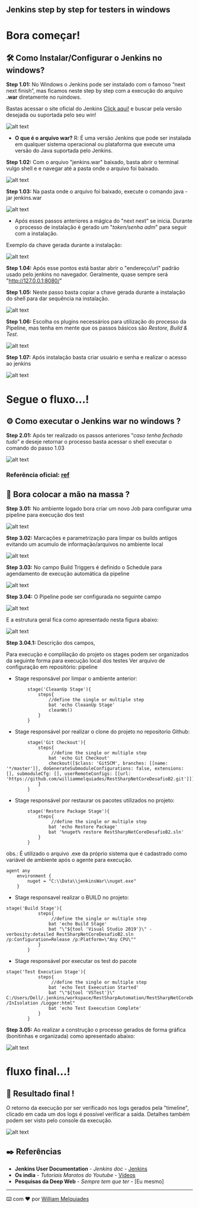 ## Jenkins step by step for testers in windows

# Bora começar!

## 🛠️ Como Instalar/Configurar o Jenkins no windows?

**Step 1.01:** No Windows o Jenkins pode ser instalado com o famoso “next next finish”, mas ficamos neste step by step com a execução do arquivo **.war** diretamente no ruindows.

Bastas acessar o site oficial do Jenkins [Click aqui!](https://www.jenkins.io/) e buscar pela versão desejada ou suportada pelo seu win!

![alt text](https://i.imgur.com/PaBXq3p.gif)

* **O que é o arquivo war?** R: É uma versão Jenkins que pode ser instalada em qualquer sistema operacional ou plataforma que execute uma versão do Java suportada pelo Jenkins.

**Step 1.02:** Com o arquivo "jenkins.war" baixado, basta abrir o terminal vulgo shell e e navegar até a pasta onde o arquivo foi baixado.

![alt text](https://i.imgur.com/iHQfgTv.gif)

**Step 1.03:** Na pasta onde o arquivo foi baixado, execute o comando java -jar jenkins.war

![alt text](https://i.imgur.com/EyYdPlq.gif)

* Após esses passos anteriores a mágica do "next next" se inicia. Durante o processo de instalação é gerado um "*token/senha adm*" para seguir com a instalação.

Exemplo da chave gerada durante a instalação: 

![alt text](https://i.imgur.com/n9KS6It.png)

**Step 1.04:** Após esse pontos está bastar abrir o "endereço/url" padrão usado pelo jenkins no navegador. Geralmente, quase sempre será 
"http://127.0.0.1:8080/"

**Step 1.05:** Neste passo basta copiar a chave gerada durante a instalação do shell para dar sequência na instalação.

![alt text](https://i.imgur.com/ilaqL2e.png)

**Step 1.06:** Escolha os plugins necessários para utilização do processo da Pipeline, mas tenha em mente que os passos básicos são *Restore, Build & Test*.

![alt text](https://i.imgur.com/euW1BWw.png)

**Step 1.07:** Após instalação basta criar usuário e senha e realizar o acesso ao jenkins

![alt text](https://i.imgur.com/fTcupC1.png)

# Segue o fluxo...!

## ⚙️ Como executar o Jenkins war no windows ?

**Step 2.01:** Após ter realizado os passos anteriores “*caso tenha fechado tudo*” e deseje retornar o processo basta acessar o shell executar o comando do passo 1.03

![alt text](https://i.imgur.com/8sOaTkC.gif)

### Referência oficial: [ref](https://www.jenkins.io/doc/book/installing/war-file/)

## 🚀 Bora colocar a mão na massa ?

**Step 3.01:** No ambiente logado bora criar um novo Job para configurar uma pipeline para execução dos test

![alt text](https://i.imgur.com/uACCvc2.gif)

**Step 3.02:** Marcações e parametrização para limpar os builds antigos evitando um acumulo de informação/arquivos no ambiente local

![alt text](https://i.imgur.com/lAIeEWp.png)

**Step 3.03:** No campo Build Triggers é definido o Schedule para agendamento de execução automática da pipeline

![alt text](https://i.imgur.com/KByFWlU.png)

**Step 3.04:** O Pipeline pode ser configurada no seguinte campo

![alt text](https://i.imgur.com/hzIJPxI.png)

E a estrutura geral fica como apresentado nesta figura abaixo:

![alt text](https://i.imgur.com/kJXQw3T.png)

**Step 3.04.1:** Descrição dos campos, 

Para execução e complilação do projeto os stages podem ser organizados da seguinte forma para execução local dos testes
Ver arquivo de configuração em repositório: pipeline

* Stage responsável por limpar o ambiente anterior:

```
		stage('CleaanUp Stage'){
            steps{
                //define the single or multiple step
                bat 'echo CleaanUp Stage'
                cleanWs()
            }
        }
```

* Stage responsável por realizar o clone do projeto no repositorio Github:

```
		stage('Git Checkout'){
            steps{
                 //define the single or multiple step
                bat 'echo Git Checkout'
                checkout([$class: 'GitSCM', branches: [[name: '*/master']], doGenerateSubmoduleConfigurations: false, extensions: [], submoduleCfg: [], userRemoteConfigs: [[url: 'https://github.com/williammelquiades/RestSharpNetCoreDesafioB2.git']]])
            }
		}
```

* Stage responsável por restaurar os pacotes utilizados no projeto:

```
        stage('Restore Package Stage'){
            steps{
                 //define the single or multiple step
                bat 'echo Restore Package'
                bat '%nuget% restore RestSharpNetCoreDesafioB2.sln'
            }
        }
```

obs.: É utilizado o arquivo .exe da próprio sistema que é cadastrado como variável de ambiente após o agente para execução.

```
agent any
    environment {
        nuget = "C:\\Data\\jenkinsWar\\nuget.exe"
    }
```

* Stage responsavel realizar o BUILD no projeto:
```
stage('Build Stage'){
            steps{
                 //define the single or multiple step
                bat 'echo Build Stage'
                bat "\"${tool 'Visual Studio 2019'}\" -verbosity:detailed RestSharpNetCoreDesafioB2.sln /p:Configuration=Release /p:Platform=\"Any CPU\""
            }
        }
```

* Stage responsável por executar os test do pacote 

```
stage('Test Execution Stage'){
            steps{
                 //define the single or multiple step
                bat 'echo Test Exeecution Started'
                bat "\"${tool 'VSTest'}\" C:/Users/Dell/.jenkins/workspace/RestSharpAutomation/RestSharpNetCoreDesafioB2/bin/Release/netcoreapp3.1/RestSharpNetCoreDesafioB2.dll /InIsolation /Logger:html"
                bat 'echo Test Exeecution Complete'
            }
        }
 ```

**Step 3.05:** Ao realizar a construção o processo gerados de forma gráfica (bonitinhas e organizada) como apresentado abaixo:

![alt text](https://i.imgur.com/un3ea2y.png)

# fluxo final...!

## :dart: Resultado final !

O retorno da execução por ser verificado nos logs gerados pela "timeline", clicado em cada um dos logs é possível verificar a saída. Detalhes também podem ser visto pelo console da execução.

![alt text](https://i.imgur.com/Uln6pEP.gif)

## ✒️ Referências

* **Jenkins User Documentation** - *Jenkins doc*   - [Jenkins](https://www.jenkins.io/doc/)
* **Os india** - *Tutoriais Marotos do Youtube*    - [Vídeos](https://www.youtube.com/watch?v=jYub11KETnY&list=PLlsKgYi2Lw72SS2xegfrqaa1TEAYKMthu&ab_channel=RahulRathore)
* **Pesquisas da Deep Web** - *Sempre tem que ter* - [Eu mesmo]

---
⌨️ com ❤️ por [William Melquiades](https://github.com/williammelquiades)